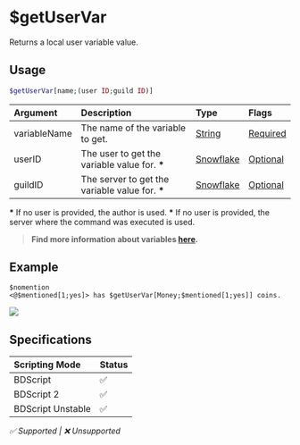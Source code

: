 # $getUserVar
Returns a local user variable value.

## Usage
```php
$getUserVar[name;(user ID;guild ID)]
```

| Argument | Description | Type | Flags |
| :---- | :---- | :---- | :---- |
| variableName | The name of the variable to get. | [String](/src/resources/arguments/types.md#string) | [Required](/src/resources/arguments/flags.md#required)
| userID | The user to get the variable value for. **\*** | [Snowflake](/src/resources/arguments/types.md#snowflake) | [Optional](/src/resources/arguments/flags.md#optional)
| guildID  | The server to get the variable value for. **\*** | [Snowflake](/src/resources/arguments/types.md#snowflake) | [Optional](/src/resources/arguments/flags.md#optional)

**\*** If no user is provided, the author is used.
**\*** If no user is provided, the server where the command was executed is used.

> **Find more information about variables [here](/src/guides/variables.md).**

## Example
```
$nomention
<@$mentioned[1;yes]> has $getUserVar[Money;$mentioned[1;yes]] coins.
```
![](https://user-images.githubusercontent.com/69215413/123357288-40157e00-d537-11eb-84bc-71f81764434f.png)

## Specifications
| Scripting Mode | Status
| :---- | :---- |
| BDScript | ✅ |
| BDScript 2 | ✅ |
| BDScript Unstable | ✅ |

*✅ Supported | ❌ Unsupported*
